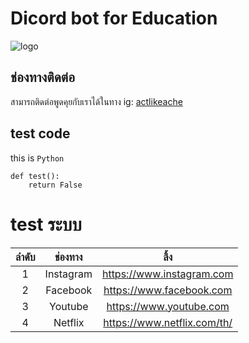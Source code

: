 # Dicord bot for Education

![logo](https://www.linqto.com/wp-content/uploads/2023/08/discord-logo.png)

## ช่องทางติดต่อ

สามารถติดต่อพูดคุยกับเราได้ในทาง ig: [actlikeache](https://www.instagram.com/actlikeache/)

## test code 

this is `Python`

```
def test():
    return False
```

# test ระบบ

| ลำดับ | ช่องทาง | ลิ้ง |
| :--: | :----: | :-: |
| 1    | Instagram | https://www.instagram.com   |
| 2    | Facebook  | https://www.facebook.com    |
| 3    | Youtube   | https://www.youtube.com     |
| 4    | Netflix   | https://www.netflix.com/th/ |

